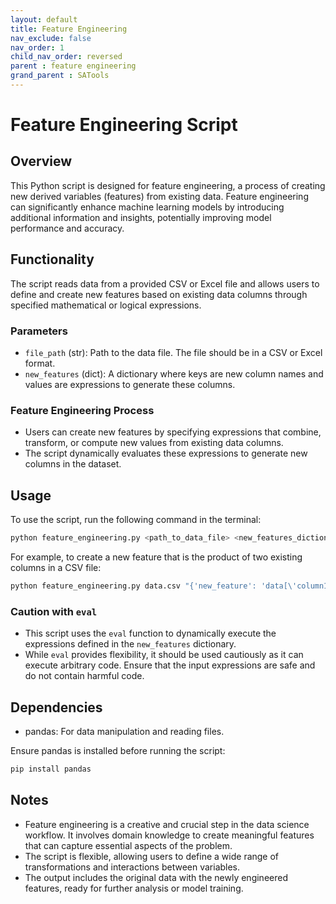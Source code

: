```yaml
---
layout: default
title: Feature Engineering
nav_exclude: false
nav_order: 1
child_nav_order: reversed
parent : feature engineering
grand_parent : SATools
---
```


# Feature Engineering Script

## Overview

This Python script is designed for feature engineering, a process of creating new derived variables (features) from existing data. Feature engineering can significantly enhance machine learning models by introducing additional information and insights, potentially improving model performance and accuracy.

## Functionality

The script reads data from a provided CSV or Excel file and allows users to define and create new features based on existing data columns through specified mathematical or logical expressions.

### Parameters

- `file_path` (str): Path to the data file. The file should be in a CSV or Excel format.
- `new_features` (dict): A dictionary where keys are new column names and values are expressions to generate these columns.

### Feature Engineering Process

- Users can create new features by specifying expressions that combine, transform, or compute new values from existing data columns.
- The script dynamically evaluates these expressions to generate new columns in the dataset.

## Usage

To use the script, run the following command in the terminal:

```bash
python feature_engineering.py <path_to_data_file> <new_features_dictionary>
```

For example, to create a new feature that is the product of two existing columns in a CSV file:

```bash
python feature_engineering.py data.csv "{'new_feature': 'data[\'column1\'] * data[\'column2\']'}"
```

### Caution with `eval`

- This script uses the `eval` function to dynamically execute the expressions defined in the `new_features` dictionary.
- While `eval` provides flexibility, it should be used cautiously as it can execute arbitrary code. Ensure that the input expressions are safe and do not contain harmful code.

## Dependencies

- pandas: For data manipulation and reading files.

Ensure pandas is installed before running the script:

```bash
pip install pandas
```

## Notes

- Feature engineering is a creative and crucial step in the data science workflow. It involves domain knowledge to create meaningful features that can capture essential aspects of the problem.
- The script is flexible, allowing users to define a wide range of transformations and interactions between variables.
- The output includes the original data with the newly engineered features, ready for further analysis or model training.
